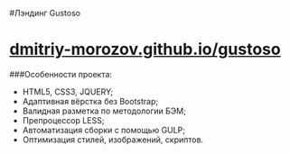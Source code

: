 #Лэндинг Gustoso
# [dmitriy-morozov.github.io/gustoso](https://dmitriy-morozov.github.io/gustoso/)

###Особенности проекта:
* HTML5, CSS3, JQUERY;
* Адаптивная вёрстка без Bootstrap;
* Валидная разметка по методологии БЭМ;
* Препроцессор LESS; 
* Автоматизация сборки с помощью GULP;
* Оптимизация стилей, изображений, скриптов. 



